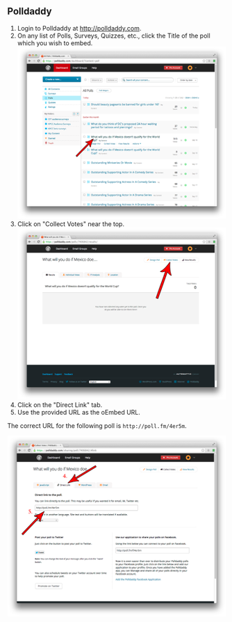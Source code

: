## Polldaddy

1. Login to Polldaddy at http://polldaddy.com.
2. On any list of Polls, Surveys, Quizzes, etc., click the Title of the poll which you wish to embed.  
![Polldaddy 1](images/polldaddy1.png)
3. Click on "Collect Votes" near the top.  
![Polldaddy 2](images/polldaddy2.png)
4. Click on the "Direct Link" tab.
5. Use the provided URL as the oEmbed URL.

The correct URL for the following poll is `http://poll.fm/4er5m`.

![Polldaddy 3](images/polldaddy3.png)
